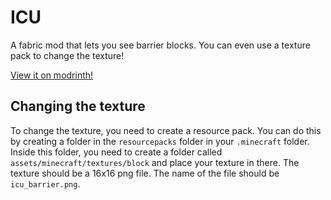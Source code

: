 # ICU

A fabric mod that lets you see barrier blocks. You can even use a texture pack to change the texture!

[View it on modrinth!](https://modrinth.com/mod/icu/)

## Changing the texture

To change the texture, you need to create a resource pack. You can do this by creating a folder in the `resourcepacks` folder in your `.minecraft` folder. Inside this folder, you need to create a folder called `assets/minecraft/textures/block` and place your texture in there. The texture should be a 16x16 png file. The name of the file should be `icu_barrier.png`.
